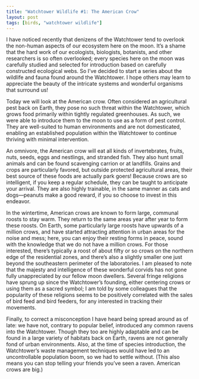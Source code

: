 ```yaml
---
title: "Watchtower Wildlife #1: The American Crow"
layout: post
tags: [birds, "watchtower wildlife"]
---
```


I have noticed recently that denizens of the Watchtower tend to overlook the non-human aspects of our ecosystem here on the moon. It’s a shame that the hard work of our ecologists, biologists, botanists, and other researchers is so often overlooked; every species here on the moon was carefully studied and selected for introduction based on carefully constructed ecological webs. So I’ve decided to start a series about the wildlife and fauna found around the Watchtower. I hope others may learn to appreciate the beauty of the intricate systems and wonderful organisms that surround us!

Today we will look at the American crow. Often considered an agricultural pest back on Earth, they pose no such threat within the Watchtower, which grows food primarily within tightly regulated greenhouses. As such, we were able to introduce them to the moon to use as a form of pest control. They are well-suited to human environments and are not domesticated, enabling an established population within the Watchtower to continue thriving with minimal intervention.

An omnivore, the American crow will eat all kinds of invertebrates, fruits, nuts, seeds, eggs and nestlings, and stranded fish. They also hunt small animals and can be found scavenging carrion or at landfills. Grains and crops are particularly favored, but outside protected agricultural areas, their best source of these foods are actually park goers! Because crows are so intelligent, if you keep a regular schedule, they can be taught to anticipate your arrival. They are also highly trainable, in the same manner as cats and dogs—peanuts make a good reward, if you so choose to invest in this endeavor.

In the wintertime, American crows are known to form large, communal roosts to stay warm. They return to the same areas year after year to form these roosts. On Earth, some particularly large roosts have upwards of a million crows, and have started attracting attention in urban areas for the noise and mess; here, you can enjoy their resting forms in peace, sound with the knowledge that we do not have a million crows. For those interested, there’s typically a roost of about fifty or so crows on the northern edge of the residential zones, and there’s also a slightly smaller one just beyond the southeastern perimeter of the laboratories.
I am pleased to note that the majesty and intelligence of these wonderful corvids has not gone fully unappreciated by our fellow moon dwellers. Several fringe religions have sprung up since the Watchtower’s founding, either centering crows or using them as a sacred symbol; I am told by some colleagues that the popularity of these religions seems to be positively correlated with the sales of bird feed and bird feeders, for any interested in tracking their movements.

Finally, to correct a misconception I have heard being spread around as of late: we have not, contrary to popular belief, introduced any common ravens into the Watchtower. Though they too are highly adaptable and can be found in a large variety of habitats back on Earth, ravens are not generally fond of urban environments. Also, at the time of species introduction, the Watchtower’s waste management techniques would have led to an uncontrollable population boom, so we had to settle without. (This also means you can stop telling your friends you’ve seen a raven. American crows are big.)
